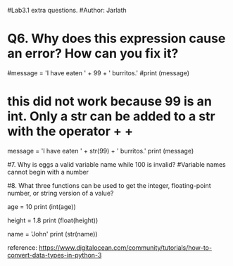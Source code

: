 #Lab3.1 extra questions.
#Author: Jarlath

# Q6. Why does this expression cause an error? How can you fix it? 
#message = 'I have eaten ' + 99 + ' burritos.'
#print (message)
# this did not work because 99 is an int. Only a str can be added to a str with the operator + +

message = 'I have eaten ' + str(99) + ' burritos.'
print (message)

#7. Why is eggs a valid variable name while 100 is invalid? 
#Variable names cannot begin with a number

#8. What three functions can be used to get the integer, floating-point number, or string version of a value?

age = 10
print (int(age))

height = 1.8
print (float(height))

name = 'John'
print (str(name))

reference: https://www.digitalocean.com/community/tutorials/how-to-convert-data-types-in-python-3